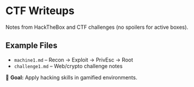 # CTF Writeups

Notes from HackTheBox and CTF challenges (no spoilers for active boxes).

## Example Files
- `machine1.md` – Recon → Exploit → PrivEsc → Root  
- `challenge1.md` – Web/crypto challenge notes  

🎯 **Goal:** Apply hacking skills in gamified environments.  
